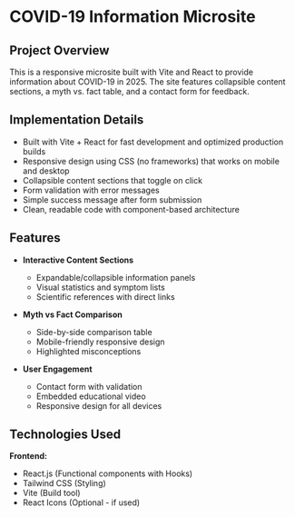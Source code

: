 # COVID-19 Information Microsite

## Project Overview

This is a responsive microsite built with Vite and React to provide information about COVID-19 in 2025. The site features collapsible content sections, a myth vs. fact table, and a contact form for feedback.

## Implementation Details

- Built with Vite + React for fast development and optimized production builds
- Responsive design using CSS (no frameworks) that works on mobile and desktop
- Collapsible content sections that toggle on click
- Form validation with error messages
- Simple success message after form submission
- Clean, readable code with component-based architecture

## Features

- **Interactive Content Sections**
  - Expandable/collapsible information panels
  - Visual statistics and symptom lists
  - Scientific references with direct links

- **Myth vs Fact Comparison**
  - Side-by-side comparison table
  - Mobile-friendly responsive design
  - Highlighted misconceptions

- **User Engagement**
  - Contact form with validation
  - Embedded educational video
  - Responsive design for all devices

## Technologies Used

**Frontend:**
- React.js (Functional components with Hooks)
- Tailwind CSS (Styling)
- Vite (Build tool)
- React Icons (Optional - if used)